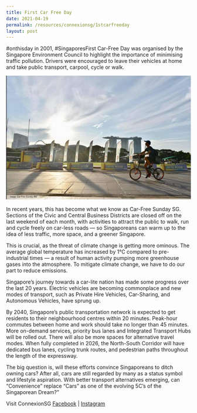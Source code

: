 ```yaml
---
title: First Car Free Day
date: 2021-04-19
permalink: /resources/connexionsg/1stcarfreeday
layout: post
---
```

#onthisday in 2001, #SingaporesFirst Car-Free Day was organised by the Singapore Environment Council to highlight the importance of minimising traffic pollution. Drivers were encouraged to leave their vehicles at home and take public transport, carpool, cycle or walk.

![Alt text for image on Isomer site](/images/onthisday_carfreeday.jpg)

In recent years, this has become what we know as Car-Free Sunday SG. Sections of the Civic and Central Business Districts are closed off on the last weekend of each month, with activities to attract the public to walk, run and cycle freely on car-less roads — so Singaporeans can warm up to the idea of less traffic, more space, and a greener Singapore.

This is crucial, as the threat of climate change is getting more ominous. The average global temperature has increased by 1°C compared to pre-industrial times — a result of human activity pumping more greenhouse gases into the atmosphere. To mitigate climate change, we have to do our part to reduce emissions.

Singapore’s journey towards a car-lite nation has made some progress over the last 20 years. Electric vehicles are becoming commonplace and new modes of transport, such as Private Hire Vehicles, Car-Sharing, and Autonomous Vehicles, have sprung up.

By 2040, Singapore’s public transportation network is expected to get residents to their neighbourhood centres within 20 minutes. Peak-hour commutes between home and work should take no longer than 45 minutes. More on-demand services, priority bus lanes and Integrated Transport Hubs will be rolled out. There will also be more spaces for alternative travel modes. When fully completed in 2026, the North-South Corridor will have dedicated bus lanes, cycling trunk routes, and pedestrian paths throughout the length of the expressway.

The big question is, will these efforts convince Singaporeans to ditch owning cars? After all, cars are still regarded by many as a status symbol and lifestyle aspiration. With better transport alternatives emerging, can “Convenience” replace “Cars” as one of the evolving 5C’s of the Singaporean Dream?”

Visit ConnexionSG [Facebook](https://www.facebook.com/ConnexionSG) | [Instagram](https://www.instagram.com/connexionsg/)